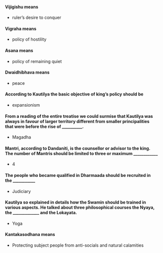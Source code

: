 #### Vijigishu means

* ruler’s desire to conquer

#### Vigraha means

* policy of hostility

#### Asana means

* policy of remaining quiet

#### Dwaidhibhava means

* peace

#### According to Kautilya the basic objective of king’s policy should be

* expansionism

#### From a reading of the entire treatise we could surmise that Kautilya was always in favour of larger territory different from smaller principalities that were before the rise of __________.

* Magadha

#### Mantri, according to Dandaniti, is the counsellor or advisor to the king. The number of Mantris should be limited to three or maximum ____________

* 4

#### The people who became qualified in Dharmaada should be recruited in the ___________

* Judiciary

#### Kautilya so explained in details how the Swamin should be trained in various aspects. He talked about three philosophical courses the Nyaya, the _____________ and the Lokayata.

* Yoga

#### Kantakasodhana means

* Protecting subject people from anti-socials and natural calamities